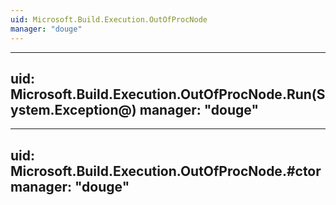 ```yaml
---
uid: Microsoft.Build.Execution.OutOfProcNode
manager: "douge"
---
```


---
uid: Microsoft.Build.Execution.OutOfProcNode.Run(System.Exception@)
manager: "douge"
---

---
uid: Microsoft.Build.Execution.OutOfProcNode.#ctor
manager: "douge"
---
